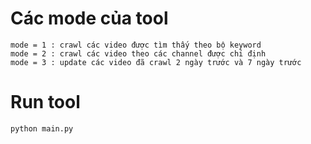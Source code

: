 # Các mode của tool
``````
mode = 1 : crawl các video được tìm thấy theo bộ keyword
mode = 2 : crawl các video theo các channel được chỉ định
mode = 3 : update các video đã crawl 2 ngày trước và 7 ngày trước
``````
# Run tool
``````
python main.py
``````
